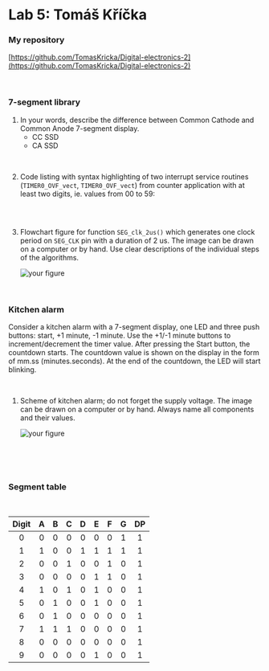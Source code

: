 # Lab 5: Tomáš Kříčka

### My repository
[https://github.com/TomasKricka/Digital-electronics-2](https://github.com/TomasKricka/Digital-electronics-2)

<br>

### 7-segment library

1. In your words, describe the difference between Common Cathode and Common Anode 7-segment display.
   * CC SSD
   * CA SSD

<br>

2. Code listing with syntax highlighting of two interrupt service routines (`TIMER0_OVF_vect`, `TIMER0_OVF_vect`) from counter application with at least two digits, ie. values from 00 to 59:

```c

```
<br>

3. Flowchart figure for function `SEG_clk_2us()` which generates one clock period on `SEG_CLK` pin with a duration of 2&nbsp;us. The image can be drawn on a computer or by hand. Use clear descriptions of the individual steps of the algorithms.

   ![your figure](images/.PNG)

<br>

### Kitchen alarm

Consider a kitchen alarm with a 7-segment display, one LED and three push buttons: start, +1 minute, -1 minute. Use the +1/-1 minute buttons to increment/decrement the timer value. After pressing the Start button, the countdown starts. The countdown value is shown on the display in the form of mm.ss (minutes.seconds). At the end of the countdown, the LED will start blinking.

<br>

1. Scheme of kitchen alarm; do not forget the supply voltage. The image can be drawn on a computer or by hand. Always name all components and their values.

   ![your figure](images/.PNG)

   <br>
   <br>
   <br>

### Segment table

<br>

| **Digit** | **A** | **B** | **C** | **D** | **E** | **F** | **G** | **DP** |
| :-: | :-: | :-: | :-: | :-: | :-: | :-: | :-: | :-: |
| 0 | 0 | 0 | 0 | 0 | 0 | 0 | 1 | 1 |
| 1 | 1  | 0  | 0  | 1  | 1  | 1  | 1  | 1  |
| 2 | 0  | 0  | 1  | 0  | 0  | 1  | 0  | 1  |
| 3 | 0 | 0 | 0 | 0 | 1 | 1 | 0 | 1 |
| 4 | 1  | 0  | 1  | 0  | 1  | 0  | 0  | 1  |
| 5 | 0  | 1  | 0  | 0  | 1  | 0  | 0  | 1  |
| 6 | 0  | 1  | 0  | 0  | 0  | 0  | 0  | 1  |
| 7 | 1  | 1  | 1  | 0  | 0  | 0  | 0  | 1  |
| 8 | 0  | 0  | 0  | 0  | 0  | 0  | 0  | 1  |
| 9 | 0  | 0  | 0  | 0  | 1  | 0  | 0  | 1  |